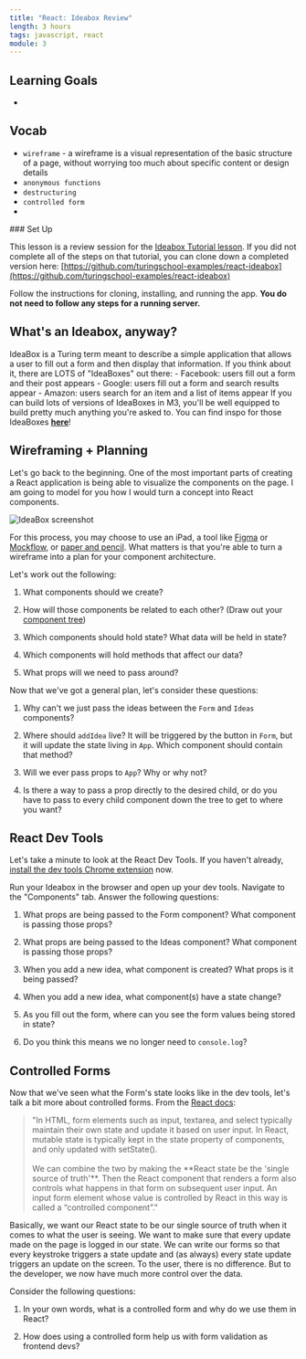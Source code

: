 ```yaml
---
title: "React: Ideabox Review"
length: 3 hours
tags: javascript, react
module: 3
---
```


## Learning Goals
* 

## Vocab
* `wireframe` - a wireframe is a visual representation of the basic structure of a page, without worrying too much about specific content or design details
* `anonymous functions`
* `destructuring`
* `controlled form`
* 

<section class="note">
### Set Up

This lesson is a review session for the [Ideabox Tutorial lesson](./react_ideabox). If you did not complete all of the steps on that tutorial, you can clone down a completed version here: [https://github.com/turingschool-examples/react-ideabox](https://github.com/turingschool-examples/react-ideabox)

Follow the instructions for cloning, installing, and running the app. **You do not need to follow any steps for a running server.**
</section>

## What's an Ideabox, anyway?
IdeaBox is a Turing term meant to describe a simple application that allows a user to fill out a form and then display that information. If you think about it, there are LOTS of "IdeaBoxes" out there:
    - Facebook: users fill out a form and their post appears
    - Google: users fill out a form and search results appear
    - Amazon: users search for an item and a list of items appear
If you can build lots of versions of IdeaBoxes in M3, you'll be well equipped to build pretty much anything you're asked to. You can find inspo for those IdeaBoxes [**here**](../projects/ideabox_practice)!

## Wireframing + Planning
Let's go back to the beginning. One of the most important parts of creating a React application is being able to visualize the components on the page. I am going to model for you how I would turn a concept into React components.

![IdeaBox screenshot](../../../assets/images/lessons/ideaBox/ideabox_screenshot.jpg)

For this process, you may choose to use an iPad, a tool like [Figma](https://www.figma.com/) or [Mockflow](https://mockflow.com/), or [paper and pencil](https://medium.com/@ray_vevaina/wireframing-a-front-end-developers-best-friend-c541df51ea65). What matters is that you're able to turn a wireframe into a plan for your component architecture. 

Let's work out the following:
1. What components should we create?

1. How will those components be related to each other? (Draw out your [component tree](https://react.dev/learn/understanding-your-ui-as-a-tree))

1. Which components should hold state? What data will be held in state?

1. Which components will hold methods that affect our data?

1. What props will we need to pass around?

Now that we've got a general plan, let's consider these questions:
1. Why can't we just pass the ideas between the `Form` and `Ideas` components?

1. Where should `addIdea` live? It will be triggered by the button in `Form`, but it will update the state living in `App`. Which component should contain that method?

1. Will we ever pass props to `App`? Why or why not?

1. Is there a way to pass a prop directly to the desired child, or do you have to pass to every child component down the tree to get to where you want?

## React Dev Tools

Let's take a minute to look at the React Dev Tools. If you haven't already, [install the dev tools Chrome extension](https://chromewebstore.google.com/detail/react-developer-tools/fmkadmapgofadopljbjfkapdkoienihi?hl=en) now. 

Run your Ideabox in the browser and open up your dev tools. Navigate to the "Components" tab. Answer the following questions:
1. What props are being passed to the Form component? What component is passing those props?

1. What props are being passed to the Ideas component? What component is passing those props?

1. When you add a new idea, what component is created? What props is it being passed?

1. When you add a new idea, what component(s) have a state change?

1. As you fill out the form, where can you see the form values being stored in state?

1. Do you think this means we no longer need to `console.log`?

## Controlled Forms

Now that we've seen what the Form's state looks like in the dev tools, let's talk a bit more about controlled forms. From the [React docs](https://legacy.reactjs.org/docs/forms.html#controlled-components):

<blockquote><p class='text'>
"In HTML, form elements such as input, textarea, and select typically maintain their own state and update it based on user input. In React, mutable state is typically kept in the state property of components, and only updated with setState().
<br />
<br />
We can combine the two by making the **React state be the 'single source of truth'**. Then the React component that renders a form also controls what happens in that form on subsequent user input. An input form element whose value is controlled by React in this way is called a “controlled component”."
</p></blockquote>

Basically, we want our React state to be our single source of truth when it comes to what the user is seeing. We want to make sure that every update made on the page is logged in our state. We can write our forms so that every keystroke triggers a state update and (as always) every state update triggers an update on the screen. To the user, there is no difference. But to the developer, we now have much more control over the data.

Consider the following questions:
1. In your own words, what is a controlled form and why do we use them in React?

1. How does using a controlled form help us with form validation as frontend devs?

